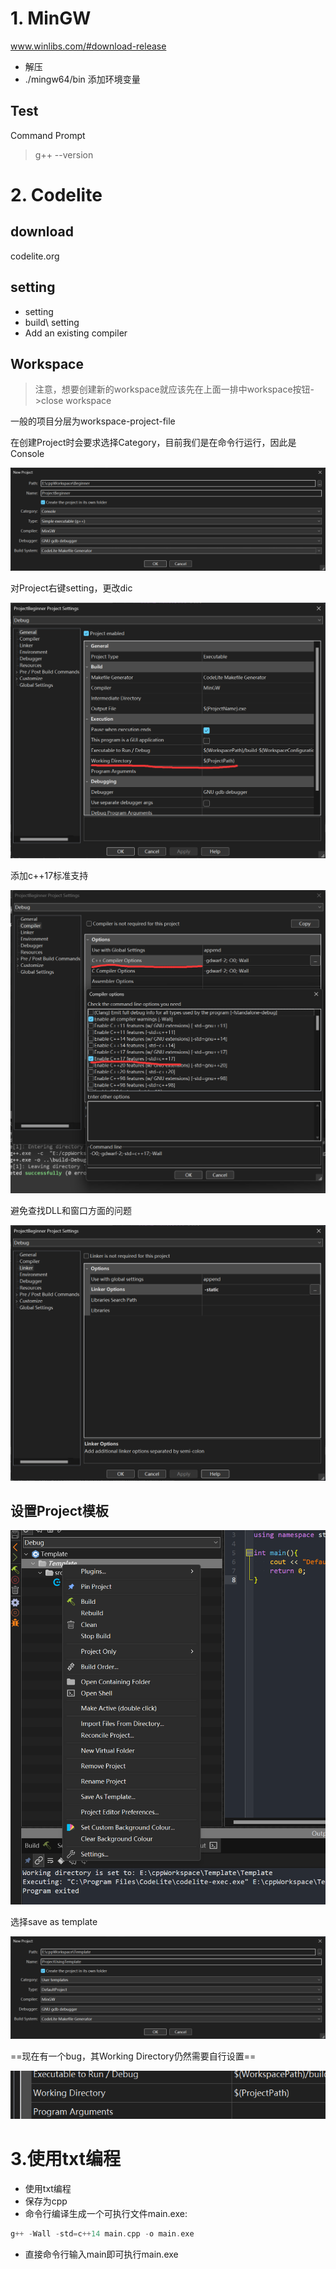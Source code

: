 # 1. MinGW

www.winlibs.com/#download-release

* 解压
* ./mingw64/bin 添加环境变量

## Test

Command Prompt

> g++ --version



# 2. Codelite

## download

codelite.org

## setting

* setting
* build\ setting
* Add an existing compiler

## Workspace

> 注意，想要创建新的workspace就应该先在上面一排中workspace按钮->close workspace

一般的项目分层为workspace-project-file

在创建Project时会要求选择Category，目前我们是在命令行运行，因此是Console

![image-20230705172545888](./assets/image-20230705172545888.png)

对Project右键setting，更改dic

![image-20230705173502355](./assets/image-20230705173502355.png)

添加c++17标准支持

![image-20230705173655558](./assets/image-20230705173655558.png)

避免查找DLL和窗口方面的问题

![image-20230705174638149](./assets/image-20230705174638149.png)

## 设置Project模板

![image-20230705181340077](./assets/image-20230705181340077.png)

选择save as template

![image-20230705181511736](./assets/image-20230705181511736.png)

==现在有一个bug，其Working Directory仍然需要自行设置==

![image-20230705181654937](./assets/image-20230705181654937.png)

# 3.使用txt编程

* 使用txt编程
* 保存为cpp
* 命令行编译生成一个可执行文件main.exe:

```c++
g++ -Wall -std=c++14 main.cpp -o main.exe
```

* 直接命令行输入main即可执行main.exe
